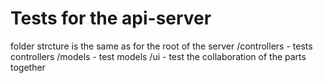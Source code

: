 # Tests for the api-server
folder strcture is the same as for the root of the server
/controllers - tests controllers
/models - test models
/ui - test the collaboration of the parts together